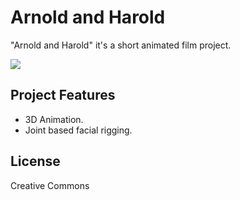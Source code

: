 # Arnold and Harold

"Arnold and Harold" it's a short animated film project.

![](https://github.com/hadoge/ArnoldHarold/blob/master/WikiResources/banner_01.jpg)

## Project Features

- 3D Animation.
- Joint based facial rigging.

## License

Creative Commons

